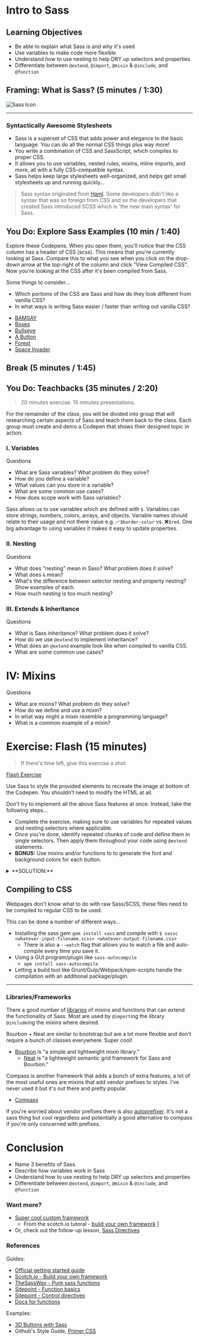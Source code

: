 # Intro to Sass

## Learning Objectives

- Be able to explain what Sass is and why it's used
- Use variables to make code more flexible
- Understand how to use nesting to help DRY up selectors and properties
- Differentiate between `@extend`, `@import`, `@mixin` & `@include`, and `@function`

## Framing: What is Sass? (5 minutes / 1:30)

![Sass Icon](http://sass-lang.com/assets/img/logos/logo-b6e1ef6e.svg)

---

### Syntactically Awesome Stylesheets

- Sass is a superset of CSS that adds power and elegance to the basic language. You can do all the normal CSS things plus way more!
- You write a combination of CSS and SassScript, which compiles to proper CSS.
- It allows you to use variables, nested rules, mixins, inline imports, and more, all with a fully CSS-compatible syntax.
- Sass helps keep large stylesheets well-organized, and helps get small stylesheets up and running quickly...

> Sass syntax originated from [Haml](http://haml.info/). Some developers didn't like a syntax that was so foreign from CSS and so the developers that created Sass introduced SCSS which is 'the new main syntax' for Sass.

## You Do: Explore Sass Examples (10 min / 1:40)

Explore these Codepens. When you open them, you'll notice that the CSS column has a header of CSS (scss). This means that you're currently looking at Sass. Compare this to what you see when you click on the drop-down arrow at the top-right of the column and click "View Compiled CSS". Now you're looking at the CSS after it's been compiled from Sass.

Some things to consider...
* Which portions of the CSS are Sass and how do they look different from vanilla CSS?
* In what ways is writing Sass easier / faster than writing out vanilla CSS?

- [BAMSAY](http://codepen.io/jshawl/pen/cLJal)
- [Boxes](http://codepen.io/jshawl/pen/nHDLz)
- [Bullseye](http://codepen.io/jshawl/pen/wpeit)
- [A Button](http://codepen.io/jshawl/pen/bcjyH)
- [Forest](http://codepen.io/jshawl/pen/cJjIm)
- [Space Invader](http://codepen.io/jshawl/pen/cnyrJ)

## Break (5 minutes / 1:45)

## You Do: Teachbacks (35 minutes / 2:20)

> 20 minutes exercise. 15 minutes presentations.

For the remainder of the class, you will be divided into group that will researching certain aspects of Sass and teach them back to the class. Each group must create and demo a Codepen that shows their designed topic in action.

### I. Variables

Questions
* What are Sass variables? What problem do they solve?
* How do you define a variable?
* What values can you store in a variable?
* What are some common use cases?
* How does scope work with Sass variables?

Sass allows us to use variables which are defined with `$`. Variables can store
strings, numbers, colors, arrays, and objects. Variable names should relate to
their usage and not there value e.g. ✅`$border-color` vs. ❌`$red`. One big
advantage to using variables it makes it easy to update properties.

### II. Nesting

Questions
* What does "nesting" mean in Sass? What problem does it solve?
* What does `&` mean?
* What's the difference between selector nesting and property nesting? Show examples of each.
* How much nesting is too much nesting?

### III. Extends & Inheritance

Questions
* What is Sass inheritance? What problem does it solve?
* How do we use `@extend` to implement inheritance?
* What does an `@extend` example look like when compiled to vanilla CSS.
* What are some common use cases?

# IV: Mixins

Questions
* What are mixins? What problem do they solve?
* How do we define and use a mixin?
* In what way might a mixin resemble a programming language?
* What is a common example of a mixin?

# Exercise: Flash (15 minutes)

> If there's time left, give this exercise a shot.

[Flash Exercise](http://codepen.io/adambray/pen/bEgMXr)

Use Sass to style the provided elements to recreate the image at bottom of the Codepen. You shouldn't need to modify the HTML at all.

Don't try to implement all the above Sass features at once. Instead, take the following steps...
* Complete the exercise, making sure to use variables for repeated values and nesting selectors where applicable.
* Once you're done, identify repeated chunks of code and define them in single selectors. Then apply them throughout your code using `@extend` statements.
* **BONUS:** Use mixins and/or functions to to generate the font and background colors for each button.

<details>
  <summary>
	 **SOLUTION:**
  </summary>
  [Only take a peek. No copy-and-pasting.](http://codepen.io/adambray/pen/yegjdj)
</details>

## Compiling to CSS

Webpages don't know what to do with raw Sass/SCSS, these files need to be compiled to regular CSS to be used.

This can be done a number of different ways...
- Installing the sass gem `gem install sass` and compile with `$ sassc <whatever-input-filename.scss> <whatever-output-filename.css>`
  - There is also a `--watch` flag that allows you to watch a file and auto-compile every time you save it.
- Using a GUI program/plugin like `sass-autocompile`
  - `apm install sass-autocompile`
- Letting a build tool like Grunt/Gulp/Webpack/npm-scripts handle the compilation with an additional package/plugin.

------

### Libraries/Frameworks

There a good number of [libraries](http://www.hongkiat.com/blog/mixin-library-for-sass/) of mixins and functions that can extend the functionality of Sass. Most are used by `@import`ing the library `@include`ing the mixins where desired.

Bourbon + Neat are similar to bootstrap but are a lot more flexible and don't
require a bunch of classes everywhere. Super cool!
- [Bourbon](http://bourbon.io/) is "a simple and lightweight mixin library."
  - [Neat](http://neat.bourbon.io/) is "a lightweight semantic grid framework for Sass and Bourbon."

Compass is another framework that adds a bunch of extra features, a lot of the most useful ones are mixins that add vendor prefixes to styles. I've never
used it but it's out there and pretty popular.
- [Compass](http://compass-style.org/examples/compass/tables/all/)

If you're worried about vendor prefixes there is also [autoprefixer](https://github.com/postcss/autoprefixer). It's not a sass thing but cool regardless and potentially a good alternative to compass if you're only concerned with prefixes.

# Conclusion

- Name 3 benefits of Sass.
- Describe how variables work in Sass
- Understand how to use nesting to help DRY up selectors and properties
- Differentiate between `@extend`, `@import`, `@mixin` & `@include`, and `@function`

### Want more?  

- [Super cool custom framework](http://www.sassmeister.com/gist/0a041d0fb2d72758c280)
  - From the scotch.io tutoral - [build your own framework](https://scotch.io/tutorials/getting-started-with-sass#function-directives)
]
- Or, check out the follow-up lesson, [Sass Directives](https://github.com/ga-wdi-lessons/sass-directives)

### References

Guides:
- [Official getting started guide](http://sass-lang.com/guide)
- [Scotch.io - Build your own framework](https://scotch.io/tutorials/getting-started-with-sass#function-directives)
- [TheSassWay - Pure sass functions](http://thesassway.com/advanced/pure-sass-functions)
- [Sitepoint - Function basics](https://www.sitepoint.com/sass-basics-function-directive/)
- [Sitepoint - Control directives](https://www.sitepoint.com/sass-basics-control-directives-expressions/)
- [Docs for functions](http://sass-lang.com/documentation/Sass/Script/Functions.html)

Examples:
- [3D Buttons with Sass](https://jesse.sh/makes-3d-buttons-with-sass/)
- Github's Style Guide, [Primer CSS](http://primercss.io/about/)

